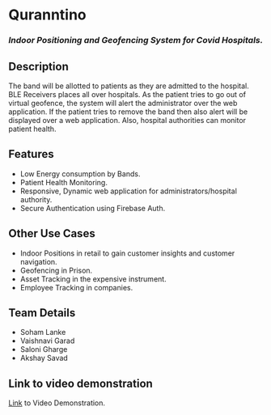 # Quranntino 
### _Indoor Positioning and Geofencing System for Covid Hospitals._

## Description
The band will be allotted to patients as they are admitted to the hospital. BLE Receivers places all over hospitals. As the patient tries to go out of virtual geofence, the system will alert the administrator over the web application. If the patient tries to remove the band then also alert will be displayed over a web application. Also, hospital authorities can monitor patient health.

## Features
 - Low Energy consumption by Bands.
 - Patient Health Monitoring.
 - Responsive, Dynamic web application for administrators/hospital authority.
 - Secure Authentication using Firebase Auth.

## Other Use Cases
 - Indoor Positions in retail to gain customer insights and customer navigation. 
 - Geofencing in Prison.
 - Asset Tracking in the expensive instrument.
 - Employee Tracking in companies.

## Team Details
 - Soham Lanke
 - Vaishnavi Garad
 - Saloni Gharge
 - Akshay Savad

## Link to video demonstration
 [Link] to Video Demonstration.
 
 [Link]:<https://drive.google.com/file/d/160gZcr180TRKczSrqd_pWByKI9iIcLon/view?usp=sharing>
